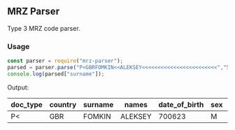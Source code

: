 ## MRZ Parser

Type 3 MRZ code parser.

### Usage


```js
const parser = require("mrz-parser");
parsed = parser.parse("P<GBRFOMKIN<<ALEKSEY<<<<<<<<<<<<<<<<<<<<<<<<","5032403533GBR7006236M2305296<<<<<<<<<<<<<<06")
console.log(parsed["surname"]);
```

Output:

| doc_type | country | surname | names   | date_of_birth | sex | expiration_date |
|----------|---------|---------|---------|---------------|-----|-----------------|
| P<       | GBR     | FOMKIN  | ALEKSEY | 700623        | M   | 230529          |

